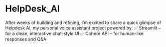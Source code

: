# HelpDesk_AI
After weeks of building and refining, I’m excited to share a quick glimpse of Helpdesk AI, my personal voice assistant project powered by: ✅ Streamlit – for a clean, interactive chat-style UI ✅ Cohere API – for human-like responses and Q&amp;A 
